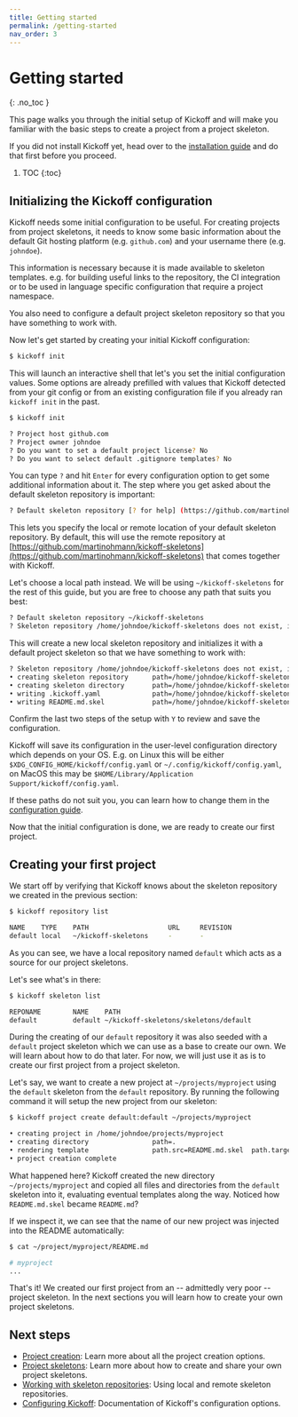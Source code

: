 ```yaml
---
title: Getting started
permalink: /getting-started
nav_order: 3
---
```


# Getting started
{: .no_toc }

This page walks you through the initial setup of Kickoff and will make you
familiar with the basic steps to create a project from a project skeleton.

If you did not install Kickoff yet, head over to the [installation
guide](installation) and do that first before you proceed.

1. TOC
{:toc}

## Initializing the Kickoff configuration

Kickoff needs some initial configuration to be useful. For creating projects
from project skeletons, it needs to know some basic information about the
default Git hosting platform (e.g. `github.com`) and your username there (e.g.
`johndoe`).

This information is necessary because it is made available to
skeleton templates. e.g. for building useful links to the repository, the CI
integration or to be used in language specific configuration that require a
project namespace.

You also need to configure a default project skeleton repository so that you
have something to work with.

Now let's get started by creating your initial Kickoff configuration:

```bash
$ kickoff init
```

This will launch an interactive shell that let's you set the initial
configuration values. Some options are already prefilled with values that
Kickoff detected from your git config or from an existing configuration file if
you already ran `kickoff init` in the past.

```bash
$ kickoff init

? Project host github.com
? Project owner johndoe
? Do you want to set a default project license? No
? Do you want to select default .gitignore templates? No
```

You can type `?` and hit `Enter` for every configuration option to get some
additional information about it. The step where you get asked about the default skeleton repository is important:

```bash
? Default skeleton repository [? for help] (https://github.com/martinohmann/kickoff-skeletons)
```

This lets you specify the local or remote location of your default skeleton
repository. By default, this will use the remote repository at
[https://github.com/martinohmann/kickoff-skeletons](https://github.com/martinohmann/kickoff-skeletons)
that comes together with Kickoff.

Let's choose a local path instead. We will be using `~/kickoff-skeletons` for
the rest of this guide, but you are free to choose any path that suits you
best:

```bash
? Default skeleton repository ~/kickoff-skeletons
? Skeleton repository /home/johndoe/kickoff-skeletons does not exist, initialize it? [? for help] (Y/n)
```

This will create a new local skeleton repository and initializes it with a
default project skeleton so that we have something to work with:

```bash
? Skeleton repository /home/johndoe/kickoff-skeletons does not exist, initialize it? Yes
• creating skeleton repository      path=/home/johndoe/kickoff-skeletons
• creating skeleton directory       path=/home/johndoe/kickoff-skeletons/skeletons/default
• writing .kickoff.yaml             path=/home/johndoe/kickoff-skeletons/skeletons/default/.kickoff.yaml
• writing README.md.skel            path=/home/johndoe/kickoff-skeletons/skeletons/default/README.md.skel
```

Confirm the last two steps of the setup with `Y` to review and save the
configuration.

Kickoff will save its configuration in the user-level configuration directory
which depends on your OS. E.g. on Linux this will be either
`$XDG_CONFIG_HOME/kickoff/config.yaml` or `~/.config/kickoff/config.yaml`, on
MacOS this may be `$HOME/Library/Application Support/kickoff/config.yaml`.

If these paths do not suit you, you can learn how to change them in the
[configuration guide](configuration).

Now that the initial configuration is done, we are ready to create our first project.

## Creating your first project

We start off by verifying that Kickoff knows about the skeleton repository we
created in the previous section:

```bash
$ kickoff repository list

NAME    TYPE    PATH                    URL     REVISION
default local   ~/kickoff-skeletons     -       -
```

As you can see, we have a local repository named `default` which acts as a
source for our project skeletons.

Let's see what's in there:

```bash
$ kickoff skeleton list

REPONAME        NAME    PATH
default         default ~/kickoff-skeletons/skeletons/default
```

During the creating of our `default` repository it was also seeded with a
`default` project skeleton which we can use as a base to create our own. We
will learn about how to do that later. For now, we will just use it as is to
create our first project from a project skeleton.

Let's say, we want to create a new project at `~/projects/myproject` using the
`default` skeleton from the `default` repository. By running the following
command it will setup the new project from our skeleton:

```bash
$ kickoff project create default:default ~/projects/myproject

• creating project in /home/johndoe/projects/myproject
• creating directory                path=.
• rendering template                path.src=README.md.skel  path.target=README.md
• project creation complete
```

What happened here? Kickoff created the new directory `~/projects/myproject`
and copied all files and directories from the `default` skeleton into it,
evaluating eventual templates along the way. Noticed how `README.md.skel`
became `README.md`?

If we inspect it, we can see that the name of our new project was injected into
the README automatically:

```bash
$ cat ~/project/myproject/README.md

# myproject
...
```

That's it! We created our first project from an -- admittedly very poor --
project skeleton. In the next sections you will learn how to create your own
project skeletons.

## Next steps

* [Project creation](project-creation): Learn more about all the project
  creation options.
* [Project skeletons](skeletons): Learn more about how to create and share your
  own project skeletons.
* [Working with skeleton repositories](repositories): Using local and remote
  skeleton repositories.
* [Configuring Kickoff](configuration): Documentation of Kickoff's
  configuration options.
